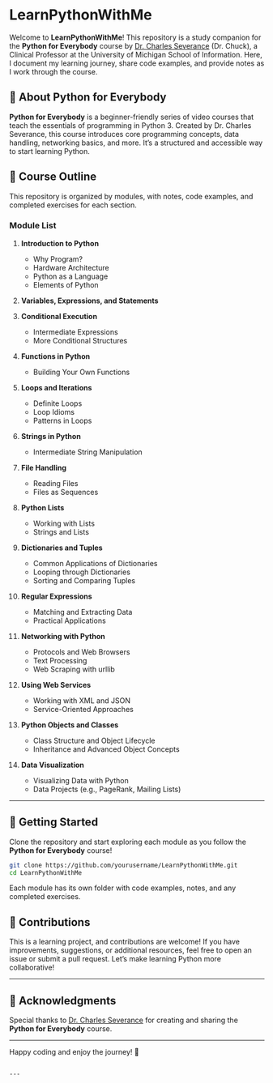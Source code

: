 # LearnPythonWithMe

Welcome to **LearnPythonWithMe**! This repository is a study companion for the **Python for Everybody** course by [Dr. Charles Severance](https://www.dr-chuck.com/) (Dr. Chuck), a Clinical Professor at the University of Michigan School of Information. Here, I document my learning journey, share code examples, and provide notes as I work through the course.

## 📘 About Python for Everybody

**Python for Everybody** is a beginner-friendly series of video courses that teach the essentials of programming in Python 3. Created by Dr. Charles Severance, this course introduces core programming concepts, data handling, networking basics, and more. It’s a structured and accessible way to start learning Python.

## 📌 Course Outline

This repository is organized by modules, with notes, code examples, and completed exercises for each section.

### Module List

1. **Introduction to Python**
   - Why Program?
   - Hardware Architecture
   - Python as a Language
   - Elements of Python

2. **Variables, Expressions, and Statements**

3. **Conditional Execution**
   - Intermediate Expressions
   - More Conditional Structures

4. **Functions in Python**
   - Building Your Own Functions

5. **Loops and Iterations**
   - Definite Loops
   - Loop Idioms
   - Patterns in Loops

6. **Strings in Python**
   - Intermediate String Manipulation

7. **File Handling**
   - Reading Files
   - Files as Sequences

8. **Python Lists**
   - Working with Lists
   - Strings and Lists

9. **Dictionaries and Tuples**
   - Common Applications of Dictionaries
   - Looping through Dictionaries
   - Sorting and Comparing Tuples

10. **Regular Expressions**
    - Matching and Extracting Data
    - Practical Applications

11. **Networking with Python**
    - Protocols and Web Browsers
    - Text Processing
    - Web Scraping with urllib

12. **Using Web Services**
    - Working with XML and JSON
    - Service-Oriented Approaches

13. **Python Objects and Classes**
    - Class Structure and Object Lifecycle
    - Inheritance and Advanced Object Concepts

15. **Data Visualization**
    - Visualizing Data with Python
    - Data Projects (e.g., PageRank, Mailing Lists)

---

## 🚀 Getting Started

Clone the repository and start exploring each module as you follow the **Python for Everybody** course!

```bash
git clone https://github.com/yourusername/LearnPythonWithMe.git
cd LearnPythonWithMe
```

Each module has its own folder with code examples, notes, and any completed exercises.

## 🤝 Contributions

This is a learning project, and contributions are welcome! If you have improvements, suggestions, or additional resources, feel free to open an issue or submit a pull request. Let’s make learning Python more collaborative!

---

## 🌟 Acknowledgments

Special thanks to [Dr. Charles Severance](https://www.dr-chuck.com/) for creating and sharing the **Python for Everybody** course.

---

Happy coding and enjoy the journey! 🎉
```

---
